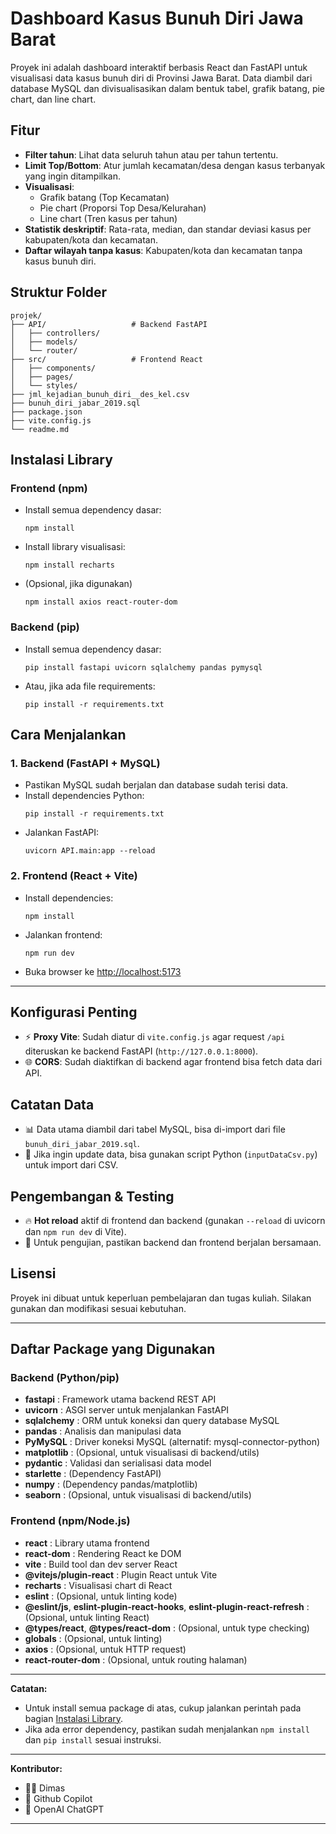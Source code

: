 # Dashboard Kasus Bunuh Diri Jawa Barat

Proyek ini adalah dashboard interaktif berbasis React dan FastAPI untuk visualisasi data kasus bunuh diri di Provinsi Jawa Barat. Data diambil dari database MySQL dan divisualisasikan dalam bentuk tabel, grafik batang, pie chart, dan line chart.

## Fitur

- **Filter tahun**: Lihat data seluruh tahun atau per tahun tertentu.
- **Limit Top/Bottom**: Atur jumlah kecamatan/desa dengan kasus terbanyak yang ingin ditampilkan.
- **Visualisasi**: 
  - Grafik batang (Top Kecamatan)
  - Pie chart (Proporsi Top Desa/Kelurahan)
  - Line chart (Tren kasus per tahun)
- **Statistik deskriptif**: Rata-rata, median, dan standar deviasi kasus per kabupaten/kota dan kecamatan.
- **Daftar wilayah tanpa kasus**: Kabupaten/kota dan kecamatan tanpa kasus bunuh diri.

## Struktur Folder

```
projek/
├── API/                   # Backend FastAPI
│   ├── controllers/
│   ├── models/
│   └── router/
├── src/                   # Frontend React
│   ├── components/
│   ├── pages/
│   └── styles/
├── jml_kejadian_bunuh_diri__des_kel.csv
├── bunuh_diri_jabar_2019.sql
├── package.json
├── vite.config.js
└── readme.md
```

## Instalasi Library

### Frontend (npm)

- Install semua dependency dasar:
  ```
  npm install
  ```
- Install library visualisasi:
  ```
  npm install recharts
  ```
- (Opsional, jika digunakan)  
  ```
  npm install axios react-router-dom
  ```

### Backend (pip)

- Install semua dependency dasar:
  ```
  pip install fastapi uvicorn sqlalchemy pandas pymysql
  ```
- Atau, jika ada file requirements:
  ```
  pip install -r requirements.txt
  ```

## Cara Menjalankan

### 1. **Backend (FastAPI + MySQL)**

- Pastikan MySQL sudah berjalan dan database sudah terisi data.
- Install dependencies Python:
  ```
  pip install -r requirements.txt
  ```
- Jalankan FastAPI:
  ```
  uvicorn API.main:app --reload
  ```

### 2. **Frontend (React + Vite)**

- Install dependencies:
  ```
  npm install
  ```
- Jalankan frontend:
  ```
  npm run dev
  ```
- Buka browser ke [http://localhost:5173](http://localhost:5173)

---

## Konfigurasi Penting

- ⚡ **Proxy Vite**: Sudah diatur di `vite.config.js` agar request `/api` diteruskan ke backend FastAPI (`http://127.0.0.1:8000`).
- 🌐 **CORS**: Sudah diaktifkan di backend agar frontend bisa fetch data dari API.

## Catatan Data

- 📊 Data utama diambil dari tabel MySQL, bisa di-import dari file `bunuh_diri_jabar_2019.sql`.
- 📝 Jika ingin update data, bisa gunakan script Python (`inputDataCsv.py`) untuk import dari CSV.

## Pengembangan & Testing

- 🔥 **Hot reload** aktif di frontend dan backend (gunakan `--reload` di uvicorn dan `npm run dev` di Vite).
- 🧪 Untuk pengujian, pastikan backend dan frontend berjalan bersamaan.

## Lisensi

Proyek ini dibuat untuk keperluan pembelajaran dan tugas kuliah. Silakan gunakan dan modifikasi sesuai kebutuhan.

---

## Daftar Package yang Digunakan

### Backend (Python/pip)
- **fastapi** : Framework utama backend REST API
- **uvicorn** : ASGI server untuk menjalankan FastAPI
- **sqlalchemy** : ORM untuk koneksi dan query database MySQL
- **pandas** : Analisis dan manipulasi data
- **PyMySQL** : Driver koneksi MySQL (alternatif: mysql-connector-python)
- **matplotlib** : (Opsional, untuk visualisasi di backend/utils)
- **pydantic** : Validasi dan serialisasi data model
- **starlette** : (Dependency FastAPI)
- **numpy** : (Dependency pandas/matplotlib)
- **seaborn** : (Opsional, untuk visualisasi di backend/utils)

### Frontend (npm/Node.js)
- **react** : Library utama frontend
- **react-dom** : Rendering React ke DOM
- **vite** : Build tool dan dev server React
- **@vitejs/plugin-react** : Plugin React untuk Vite
- **recharts** : Visualisasi chart di React
- **eslint** : (Opsional, untuk linting kode)
- **@eslint/js**, **eslint-plugin-react-hooks**, **eslint-plugin-react-refresh** : (Opsional, untuk linting React)
- **@types/react**, **@types/react-dom** : (Opsional, untuk type checking)
- **globals** : (Opsional, untuk linting)
- **axios** : (Opsional, untuk HTTP request)
- **react-router-dom** : (Opsional, untuk routing halaman)

---

**Catatan:**  
- Untuk install semua package di atas, cukup jalankan perintah pada bagian [Instalasi Library](#instalasi-library).
- Jika ada error dependency, pastikan sudah menjalankan `npm install` dan `pip install` sesuai instruksi.

---

**Kontributor:**  
- 🙋‍♂️ Dimas  
- 🤖 Github Copilot  
- 🤖 OpenAI ChatGPT

---

